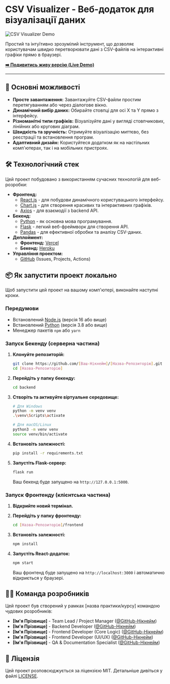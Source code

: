 # CSV Visualizer - Веб-додаток для візуалізації даних

![CSV Visualizer Demo](https://user-images.githubusercontent.com/...) <!-- TODO: Вставте сюди посилання на скріншот або GIF-анімацію вашого додатку -->

Простий та інтуїтивно зрозумілий інструмент, що дозволяє користувачам швидко перетворювати дані з CSV-файлів на інтерактивні графіки прямо в браузері.

**[➡️ Подивитись живу версію (Live Demo)](#)** <!-- TODO: Вставте сюди посилання на ваш задеплоєний сайт на Vercel/Netlify -->

---

## 🚀 Основні можливості

*   **Просте завантаження:** Завантажуйте CSV-файли простим перетягуванням або через діалогове вікно.
*   **Динамічний вибір даних:** Обирайте стовпці для осі X та Y прямо з інтерфейсу.
*   **Різноманітні типи графіків:** Візуалізуйте дані у вигляді стовпчикових, лінійних або кругових діаграм.
*   **Швидкість та зручність:** Отримуйте візуалізацію миттєво, без реєстрації та встановлення програм.
*   **Адаптивний дизайн:** Користуйтеся додатком як на настільних комп'ютерах, так і на мобільних пристроях.

## 🛠️ Технологічний стек

Цей проект побудовано з використанням сучасних технологій для веб-розробки:

*   **Фронтенд:**
    *   [React.js](https://reactjs.org/) - для побудови динамічного користувацького інтерфейсу.
    *   [Chart.js](https://www.chartjs.org/) - для створення красивих та інтерактивних графіків.
    *   [Axios](https://axios-http.com/) - для взаємодії з backend API.
*   **Бекенд:**
    *   [Python](https://www.python.org/) - як основна мова програмування.
    *   [Flask](https://flask.palletsprojects.com/) - легкий веб-фреймворк для створення API.
    *   [Pandas](https://pandas.pydata.org/) - для ефективної обробки та аналізу CSV-даних.
*   **Деплоймент:**
    *   **Фронтенд:** [Vercel](https://vercel.com/) <!-- або Netlify -->
    *   **Бекенд:** [Heroku](https://www.heroku.com/) <!-- або Railway, Render -->
*   **Управління проектом:**
    *   [GitHub](https://github.com/) (Issues, Projects, Actions)

## 📦 Як запустити проект локально

Щоб запустити цей проект на вашому комп'ютері, виконайте наступні кроки.

### Передумови

*   Встановлений [Node.js](https://nodejs.org/) (версія 16 або вище)
*   Встановлений [Python](https://www.python.org/) (версія 3.8 або вище)
*   Менеджер пакетів `npm` або `yarn`

### Запуск Бекенду (серверна частина)

1.  **Клонуйте репозиторій:**
    ```bash
    git clone https://github.com/[Ваш-Нікнейм]/[Назва-Репозиторію].git
    cd [Назва-Репозиторію]
    ```

2.  **Перейдіть у папку бекенду:**
    ```bash
    cd backend
    ```

3.  **Створіть та активуйте віртуальне середовище:**
    ```bash
    # Для Windows
    python -m venv venv
    .\venv\Scripts\activate

    # Для macOS/Linux
    python3 -m venv venv
    source venv/bin/activate
    ```

4.  **Встановіть залежності:**
    ```bash
    pip install -r requirements.txt
    ```

5.  **Запустіть Flask-сервер:**
    ```bash
    flask run
    ```
    Ваш бекенд буде запущено на `http://127.0.0.1:5000`.

### Запуск Фронтенду (клієнтська частина)

1.  **Відкрийте новий термінал.**

2.  **Перейдіть у папку фронтенду:**
    ```bash
    cd [Назва-Репозиторію]/frontend
    ```

3.  **Встановіть залежності:**
    ```bash
    npm install
    ```

4.  **Запустіть React-додаток:**
    ```bash
    npm start
    ```
    Ваш фронтенд буде запущено на `http://localhost:3000` і автоматично відкриється у браузері.

## 🧑‍💻 Команда розробників

Цей проект був створений у рамках [назва практики/курсу] командою чудових розробників:

*   **[Ім'я Прізвище]** - Team Lead / Project Manager ([@GitHub-Нікнейм](https://github.com/GitHub-Нікнейм))
*   **[Ім'я Прізвище]** - Backend Developer ([@GitHub-Нікнейм](https://github.com/GitHub-Нікнейм))
*   **[Ім'я Прізвище]** - Frontend Developer (Core Logic) ([@GitHub-Нікнейм](https://github.com/GitHub-Нікнейм))
*   **[Ім'я Прізвище]** - Frontend Developer (UI/UX) ([@GitHub-Нікнейм](https://github.com/GitHub-Нікнейм))
*   **[Ім'я Прізвище]** - QA & Documentation Specialist ([@GitHub-Нікнейм](https://github.com/GitHub-Нікнейм))

## 📜 Ліцензія

Цей проект розповсюджується за ліцензією MIT. Детальніше дивіться у файлі [LICENSE](LICENSE).
